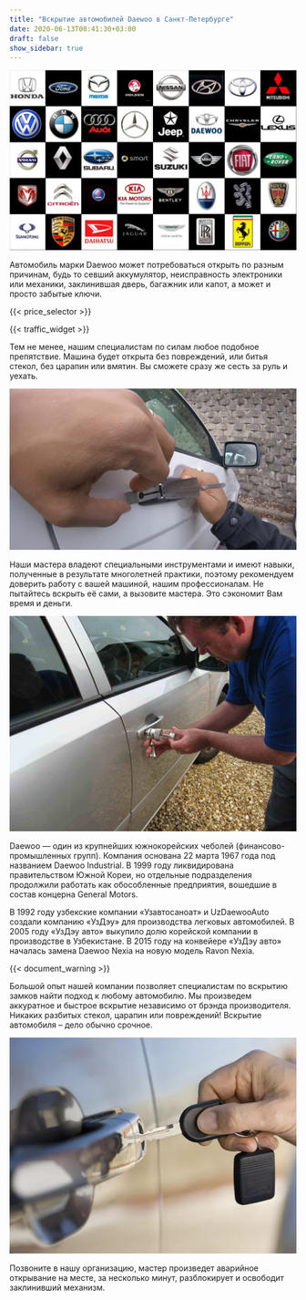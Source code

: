 ```yaml
---
title: "Вскрытие автомобилей Daewoo в Санкт-Петербурге"
date: 2020-06-13T00:41:30+03:00
draft: false
show_sidebar: true
---
```


![логотипы авто](car_logo.jpg)

Автомобиль марки Daewoo может потребоваться открыть по разным причинам, будь то севший аккумулятор, неисправность электроники или механики, заклинившая дверь, багажник или капот, а может и просто забытые ключи. 

{{< price_selector >}}

{{< traffic_widget >}}

Тем не менее, нашим специалистам по силам любое подобное препятствие. Машина будет открыта без повреждений, или битья стекол, без царапин или вмятин. Вы сможете сразу же сесть за руль и уехать.

![вскрытие машины без повреждений](car.jpg)

Наши мастера владеют специальными инструментами и имеют навыки, полученные в результате многолетней практики, поэтому рекомендуем доверить работу с вашей машиной, нашим профессионалам. Не пытайтесь вскрыть её сами, а вызовите мастера. Это сэкономит Вам время и деньги.

![процесс вскртия авто](car_open.jpg)

Daewoo — один из крупнейших южнокорейских чеболей (финансово-промышленных групп). Компания основана 22 марта 1967 года под названием Daewoo Industrial. В 1999 году ликвидирована правительством Южной Кореи, но отдельные подразделения продолжили работать как обособленные предприятия, вошедшие в состав концерна General Motors. 

В 1992 году узбекские компании «Узавтосаноат» и UzDaewooAuto создали компанию «УзДэу» для производства легковых автомобилей. В 2005 году «УзДэу авто» выкупило долю корейской компании в производстве в Узбекистане. В 2015 году на конвейере «УзДэу авто» началась замена Daewoo Nexia на новую модель Ravon Nexia. 

{{< document_warning >}}

Большой опыт нашей компании позволяет специалистам по вскрытию замков найти подход к любому автомобилю. Мы произведем аккуратное и быстрое вскрытие независимо от брэнда производителя. Никаких разбитых стекол, царапин или повреждений! Вскрытие автомобиля – дело обычно срочное. 

![ключ от авто](car_key.jpg)

Позвоните в нашу организацию, мастер произведет аварийное открывание на месте, за несколько минут, разблокирует и освободит заклинивший механизм.